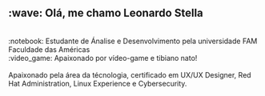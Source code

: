 

<h2>:wave: Olá, me chamo Leonardo Stella</h2>
<br>
:notebook: Estudante de Ánalise e Desenvolvimento pela universidade FAM Faculdade das Américas
<br>
:video_game: Apaixonado por vídeo-game e tibiano nato!
<br><br>
Apaixonado pela área da técnologia, certificado em UX/UX Designer, Red Hat Administration, Linux Experience e Cybersecurity.
<br>

